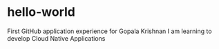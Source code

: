 # hello-world
First GitHub application experience for Gopala Krishnan
I am learning to develop Cloud Native Applications
